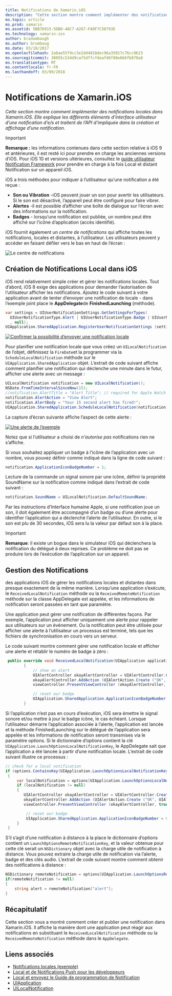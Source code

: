 ```yaml
---
title: Notifications de Xamarin.iOS
description: "Cette section montre comment implémenter des notifications locales dans Xamarin.iOS. Elle explique les différents éléments d’interface utilisateur d’une notification d’e/s et traitent de l’API d’impliquée dans la création et affichage d’une notification."
ms.topic: article
ms.prod: xamarin
ms.assetid: 5BB76915-5DB0-48C7-A267-FA9F7C50793E
ms.technology: xamarin-ios
author: bradumbaugh
ms.author: brumbaug
ms.date: 03/18/2017
ms.openlocfilehash: 2a8ae55f9cc3e2dd4818dec96a35017c76cc9623
ms.sourcegitcommit: 30055c534d9caf5dffcfdeafd6f08e666fb870a8
ms.translationtype: MT
ms.contentlocale: fr-FR
ms.lasthandoff: 03/09/2018
---
```

# <a name="notifications-in-xamarinios"></a>Notifications de Xamarin.iOS

_Cette section montre comment implémenter des notifications locales dans Xamarin.iOS. Elle explique les différents éléments d’interface utilisateur d’une notification d’e/s et traitent de l’API d’impliquée dans la création et affichage d’une notification._

> [!IMPORTANT]
> **Remarque :** les informations contenues dans cette section relative à iOS 9 et antérieures, il est resté ici pour prendre en charge les anciennes versions d’iOS. Pour iOS 10 et versions ultérieures, consultez le [guide utilisateur Notification Framework](~/ios/platform/user-notifications/index.md) pour prendre en charge à la fois Local et distant Notification sur un appareil iOS.

iOS a trois méthodes pour indiquer à l’utilisateur qu’une notification a été reçue :

-  **Son ou Vibration** -iOS peuvent jouer un son pour avertir les utilisateurs. Si le son est désactivé, l’appareil peut être configuré pour faire vibrer.
-  **Alertes** -il est possible d’afficher une boîte de dialogue sur l’écran avec des informations sur la notification.
-  **Badges** - lorsqu’une notification est publiée, un nombre peut être affiché sur l’icône d’application (accès identifié).


iOS fournit également un *centre de notifications* qui affiche toutes les notifications, locales et distantes, à l’utilisateur. Les utilisateurs peuvent y accéder en faisant défiler vers le bas en haut de l’écran :

 ![](local-notifications-in-ios-images/image13.png "Le centre de notifications")

## <a name="creating-local-notifications-in-ios"></a>Création de Notifications Local dans iOS

iOS rend relativement simple créer et gérer les notifications locales.
Tout d’abord, iOS 8 exige des applications pour demander l’autorisation de l’utilisateur afficher les notifications. Ajoutez le code suivant à votre application avant de tenter d’envoyer une notification de locale - dans l’exemple joint place le **AppDelegate**de **FinishedLaunching** (méthode).

```csharp
var settings = UIUserNotificationSettings.GetSettingsForTypes(
  UIUserNotificationType.Alert | UIUserNotificationType.Badge | UIUserNotificationType.Sound
  , null);
UIApplication.SharedApplication.RegisterUserNotificationSettings (settings);
```

  [![](local-notifications-in-ios-images/image0-sml.png "Confirmer la possibilité d’envoyer une notification locale")](local-notifications-in-ios-images/image0.png#lightbox)

Pour planifier une notification locale que vous créez un `UILocalNotification` de l’objet, définissez la `FireDate`et la programmer via la `ScheduleLocalNotification` méthode sur le `UIApplication.SharedApplication` objet. L’extrait de code suivant affiche comment planifier une notification qui déclenche une minute dans le futur, afficher une alerte avec un message :

```csharp
UILocalNotification notification = new UILocalNotification();
NSDate.FromTimeIntervalSinceNow(15);
//notification.AlertTitle = "Alert Title"; // required for Apple Watch notifications
notification.AlertAction = "View Alert";
notification.AlertBody = "Your 15 second alert has fired!";
UIApplication.SharedApplication.ScheduleLocalNotification(notification);
```

La capture d’écran suivante affiche l’aspect de cette alerte :

  [![](local-notifications-in-ios-images/image2-sml.png "Une alerte de l’exemple")](local-notifications-in-ios-images/image2.png#lightbox)

Notez que si l’utilisateur a choisi de *n'autorise pas* notifications rien ne s’affiche.

Si vous souhaitez appliquer un badge à l’icône de l’application avec un nombre, vous pouvez définir comme indiqué dans la ligne de code suivant :

```csharp
notification.ApplicationIconBadgeNumber = 1;
```

Lecture de la commande un signal sonore par une icône, définir la propriété SoundName sur la notification comme indiqué dans l’extrait de code suivant :

```csharp
notification.SoundName = UILocalNotification.DefaultSoundName;
```

Par les instructions d’Interface humaine Apple, si une notification joue un son, il doit également être accompagné d’un badge ou d’une alerte pour identifier l’application qui a déclenché l’alerte de l’utilisateur. En outre, si le son est plu de 30 secondes, iOS sera lu la valeur par défaut son à la place.

> [!IMPORTANT]
> **Remarque**: il existe un bogue dans le simulateur iOS qui déclenchera la notification du délégué à deux reprises. Ce problème ne doit pas se produire lors de l’exécution de l’application sur un appareil.

## <a name="handling-notifications"></a>Gestion des Notifications

des applications iOS de gérer les notifications locales et distantes dans presque exactement de la même manière. Lorsqu’une application s’exécute, le `ReceivedLocalNotification` méthode ou la `ReceivedRemoteNotification` méthode sur la classe AppDelegate est appelée, et les informations de notification seront passées en tant que paramètre.

Une application peut gérer une notification de différentes façons. Par exemple, l’application peut afficher uniquement une alerte pour rappeler aux utilisateurs sur un événement. Ou la notification peut être utilisée pour afficher une alerte à l’utilisateur un processus est terminé, tels que les fichiers de synchronisation en cours vers un serveur.

Le code suivant montre comment gérer une notification locale et afficher une alerte et rétablir le numéro de badge à zéro :

```csharp
 public override void ReceivedLocalNotification(UIApplication application, UILocalNotification notification)
        {
            // show an alert
            UIAlertController okayAlertController = UIAlertController.Create (notification.AlertAction, notification.AlertBody, UIAlertControllerStyle.Alert);
            okayAlertController.AddAction (UIAlertAction.Create ("OK", UIAlertActionStyle.Default, null));
            viewController.PresentViewController (okayAlertController, true, null);

            // reset our badge
            UIApplication.SharedApplication.ApplicationIconBadgeNumber = 0;
        }
```

Si l’application n’est pas en cours d’exécution, iOS sera émettre le signal sonore et/ou mettre à jour le badge icône, le cas échéant. Lorsque l’utilisateur démarre l’application associée à l’alerte, l’application est lancée et la méthode FinishedLaunching sur le délégué de l’application sera appelée et les informations de notification seront transmises via le paramètre options. Si le dictionnaire d’options contient la clé `UIApplication.LaunchOptionsLocalNotificationKey`, le AppDelegate sait que l’application a été lancée à partir d’une notification locale. L’extrait de code suivant illustre ce processus :

```csharp
// check for a local notification
if (options.ContainsKey(UIApplication.LaunchOptionsLocalNotificationKey))
 {
     var localNotification = options[UIApplication.LaunchOptionsLocalNotificationKey] as UILocalNotification;
     if (localNotification != null)
     {
        UIAlertController okayAlertController = UIAlertController.Create (localNotification.AlertAction, localNotification.AlertBody, UIAlertControllerStyle.Alert);
        okayAlertController.AddAction (UIAlertAction.Create ("OK", UIAlertActionStyle.Default, null));
        viewController.PresentViewController (okayAlertController, true, null);

         // reset our badge
         UIApplication.SharedApplication.ApplicationIconBadgeNumber = 0;
     }
 }
```

S’il s’agit d’une notification à distance à la place le dictionnaire d’options contient un `LaunchOptionsRemoteNotificationKey`, et la valeur obtenue pour cette clé serait un `NSDictionary` objet avec la charge utile de notification à distance. Vous pouvez extraire la charge utile de notification via l’alerte, badge et des clés audio. L’extrait de code suivant montre comment obtenir des notifications à distance :

```csharp
NSDictionary remoteNotification = options[UIApplication.LaunchOptionsRemoteNotificationKey];
if(remoteNotification != null)
{
    string alert = remoteNotification["alert"];
}
```

## <a name="summary"></a>Récapitulatif

Cette section vous a montré comment créer et publier une notification dans Xamarin.iOS. Il affiche la manière dont une application peut réagir aux notifications en substituant le `ReceivedLocalNotification` méthode ou la `ReceivedRemoteNotification` méthode dans le `AppDelegate`.


## <a name="related-links"></a>Liens associés

- [Notifications locales (exemple)](https://developer.xamarin.com/samples/monotouch/LocalNotifications)
- [Local et de Notifications Push pour les développeurs](https://developer.apple.com/notifications/)
- [Local et envoyez le Guide de programmation de Notification](https://developer.apple.com/library/prerelease/content/documentation/NetworkingInternet/Conceptual/RemoteNotificationsPG/)
- [UIApplication](http://iosapi.xamarin.com/?link=T%3aMonoTouch.UIKit.UIApplication)
- [UILocalNotification](http://iosapi.xamarin.com/?link=T%3aMonoTouch.UIKit.UILocalNotification)
